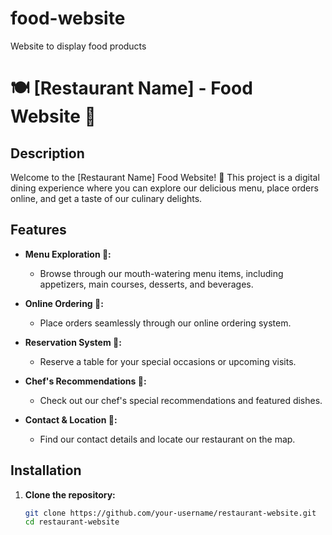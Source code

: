 # food-website
 Website to display food products
 
# 🍽️ [Restaurant Name] - Food Website 🌮

## Description

Welcome to the [Restaurant Name] Food Website! 🎉 This project is a digital dining experience where you can explore our delicious menu, place orders online, and get a taste of our culinary delights.

## Features

- **Menu Exploration 📜:**
  - Browse through our mouth-watering menu items, including appetizers, main courses, desserts, and beverages.

- **Online Ordering 🛒:**
  - Place orders seamlessly through our online ordering system.

- **Reservation System 📅:**
  - Reserve a table for your special occasions or upcoming visits.

- **Chef's Recommendations 🍣:**
  - Check out our chef's special recommendations and featured dishes.

- **Contact & Location 📍:**
  - Find our contact details and locate our restaurant on the map.

## Installation

1. **Clone the repository:**
   ```bash
   git clone https://github.com/your-username/restaurant-website.git
   cd restaurant-website
